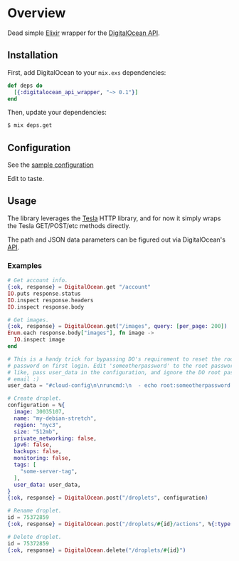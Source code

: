 # Overview

Dead simple [Elixir](http://elixir-lang.github.io) wrapper for the
[DigitalOcean API](https://developers.digitalocean.com/documentation/v2).

## Installation

First, add DigitalOcean to your `mix.exs` dependencies:

```elixir
def deps do
  [{:digitalocean_api_wrapper, "~> 0.1"}]
end
```
Then, update your dependencies:

```sh
$ mix deps.get
```

## Configuration

See the [sample configuration](config/config.sample.exs)

Edit to taste.

## Usage

The library leverages the [Tesla](https://github.com/teamon/tesla) HTTP
library, and for now it simply wraps the Tesla GET/POST/etc methods
directly.

The path and JSON data parameters can be figured out via DigitalOcean's
[API](https://developers.digitalocean.com/documentation/v2).

### Examples

```elixir
# Get account info.
{:ok, response} = DigitalOcean.get "/account"
IO.puts response.status
IO.inspect response.headers
IO.inspect response.body

# Get images.
{:ok, response} = DigitalOcean.get("/images", query: [per_page: 200])
Enum.each response.body["images"], fn image ->
  IO.inspect image
end

# This is a handy trick for bypassing DO's requirement to reset the root
# password on first login. Edit 'someotherpassword' to the root password you'd
# like, pass user_data in the configuration, and ignore the DO root password
# email :)
user_data = "#cloud-config\n\nruncmd:\n  - echo root:someotherpassword | chpasswd"

# Create droplet.
configuration = %{
  image: 30035107,
  name: "my-debian-stretch",
  region: "nyc3",
  size: "512mb",
  private_networking: false,
  ipv6: false,
  backups: false,
  monitoring: false,
  tags: [
    "some-server-tag",
  ],
  user_data: user_data,
}
{:ok, response} = DigitalOcean.post("/droplets", configuration)

# Rename droplet.
id = 75372859
{:ok, response} = DigitalOcean.post("/droplets/#{id}/actions", %{:type => "rename", :name => "updated-debian-stretch"})

# Delete droplet.
id = 75372859
{:ok, response} = DigitalOcean.delete("/droplets/#{id}")

```
